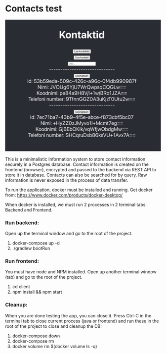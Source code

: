 # Contacts test

![Alt text](screenshot.png "Pilt")

This is a minimalistic Information system to store contact information securely in a Postgres database. 
Contact information is created on the frontend (browser), encrypted and passed to the backend via REST API to store it in database.
Contacts can also be searched for by query. Raw information is never exposed in the process of data transfer.

To run the application, docker must be installed and running.
Get docker from: https://www.docker.com/products/docker-desktop/

When docker is installed, we must run 2 processes in 2 terminal tabs: Backend and Frontend.

### Run backend:
Open up the terminal window and go to the root of the project.
1. docker-compose up -d
2. ./gradlew bootRun

### Run frontend:
You must have node and NPM installed.
Open up another terminal window (tab) and go to the root of the project.
1. cd client
2. npm install && npm start


### Cleanup:
When you are done testing the app, you can close it.
Press Ctrl-C in the terminal tab to close current process (java or frontend) and run these in the root of the project to close and cleanup the DB: 
1. docker-compose down
2. docker-compose rm
3. docker volume rm $(docker volume ls -q)
